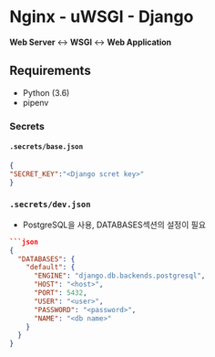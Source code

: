 # Nginx - uWSGI - Django

**Web Server** <-> **WSGI** <-> **Web Application**

## Requirements

- Python (3.6)
- pipenv

### Secrets

#### `.secrets/base.json`

```json
{
"SECRET_KEY":"<Django scret key>"
}
```

### `.secrets/dev.json`

- PostgreSQL을 사용, DATABASES섹션의 설정이 필요

```json
```json
{
  "DATABASES": {
    "default": {
      "ENGINE": "django.db.backends.postgresql",
      "HOST": "<host>",
      "PORT": 5432,
      "USER": "<user>",
      "PASSWORD": "<password>",
      "NAME": "<db name>"
    }
  }
}
```
```






